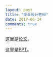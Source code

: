 ```yaml
---
layout: post
title: "毕业设计答辩"
date: 2017-06-14
comments: true
--- 
```


这里是[论文](/assets/files/bachelor.pdf)。

这里是[PPT](/assets/files/slides.pdf)。
